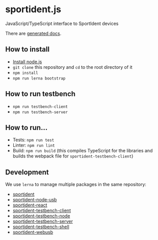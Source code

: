 # sportident.js
JavaScript/TypeScript interface to SportIdent devices

There are [generated docs](https://allestuetsmerweh.github.io/sportident.js/).

## How to install

- [Install node.js](https://nodejs.org/en/download/)
- `git clone` this repository and `cd` to the root directory of it
- `npm install`
- `npm run lerna bootstrap`

## How to run testbench
- `npm run testbench-client`
- `npm run testbench-server`

## How to run...
- Tests: `npm run test`
- Linter: `npm run lint`
- Build: `npm run build` (this compiles TypeScript for the libraries and builds the webpack file for `sportident-testbench-client`)

## Development
We use `lerna` to manage multiple packages in the same repository:
- [sportident](./tree/main/packages/sportident/#readme)
- [sportident-node-usb](./tree/main/packages/sportident-node-usb/#readme)
- [sportident-react](./tree/main/packages/sportident-react/#readme)
- [sportident-testbench-client](./tree/main/packages/sportident-testbench-client/#readme)
- [sportident-testbench-node](./tree/main/packages/sportident-testbench-node/#readme)
- [sportident-testbench-server](./tree/main/packages/sportident-testbench-server/#readme)
- [sportident-testbench-shell](./tree/main/packages/sportident-testbench-shell/#readme)
- [sportident-webusb](./tree/main/packages/sportident-webusb/#readme)
